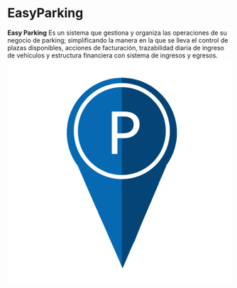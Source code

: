 # EasyParking
<span><b>Easy Parking</b> Es un sistema que gestiona y organiza las operaciones de su negocio de parking; simplificando la manera en la que se lleva el control de plazas disponibles, acciones de facturación, trazabilidad diaria de ingreso de vehículos y estructura financiera con sistema de ingresos y egresos.</span>
<img src="static/assets/images/EasyParking.png"/>

